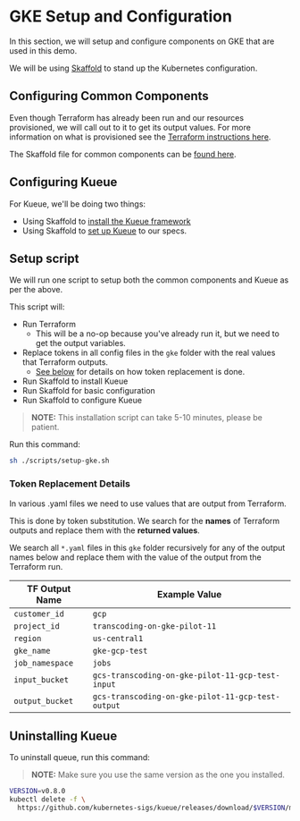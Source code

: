# GKE Setup and Configuration

In this section, we will setup and configure components on GKE that are used in this demo.

We will be using [Skaffold](https://skaffold.dev/docs/) to stand up the Kubernetes configuration.

## Configuring Common Components

Even though Terraform has already been run and our resources provisioned, we will call out to it to get its output values. For more information on what is provisioned see the [Terraform instructions here](../terraform/README.md).

The Skaffold file for common components can be [found here](./common/skaffold.yaml).

## Configuring Kueue

For Kueue, we'll be doing two things: 
- Using Skaffold to [install the Kueue framework](./skaffold.yaml) 
- Using Skaffold to [set up Kueue](./kueue/skaffold.yaml) to our specs. 

## Setup script

We will run one script to setup both the common components and Kueue as per the above.

This script will:

- Run Terraform
    - This will be a no-op because you've already run it, but we need to get the output variables.
- Replace tokens in all config files in the `gke` folder with the real values that Terraform outputs.
    - [See below](#token-replacement-details) for details on how token replacement is done.
- Run Skaffold to install Kueue
- Run Skaffold for basic configuration
- Run Skaffold to configure Kueue

> **NOTE:** This installation script can take 5-10 minutes, please be patient.

Run this command: 

```bash
sh ./scripts/setup-gke.sh
```

### Token Replacement Details
In various .yaml files we need to use values that are output from Terraform.

This is done by token substitution. We search for the **names** of Terraform outputs and replace them with the **returned values**.

We search all `*.yaml` files in this `gke` folder recursively for any of the output names below and replace them with the value of the output from the Terraform run.

|TF Output Name|Example Value|
|---|---|
|`customer_id`|`gcp`|
|`project_id`|`transcoding-on-gke-pilot-11`|
|`region`|`us-central1`|
|`gke_name`|`gke-gcp-test`|
|`job_namespace`|`jobs`|
|`input_bucket`|`gcs-transcoding-on-gke-pilot-11-gcp-test-input`|
|`output_bucket`|`gcs-transcoding-on-gke-pilot-11-gcp-test-output`|

## Uninstalling Kueue

To uninstall queue, run this command:

> **NOTE:** Make sure you use the same version as the one you installed.

```bash
VERSION=v0.8.0
kubectl delete -f \
  https://github.com/kubernetes-sigs/kueue/releases/download/$VERSION/manifests.yaml
```

